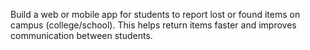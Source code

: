 Build a web or mobile app for students to report lost or found items on campus (college/school).
This helps return items faster and improves communication between students.
